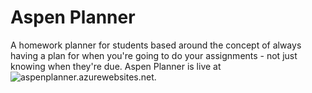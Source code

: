 # Aspen Planner
A homework planner for students based around the concept of always having a plan for when you're going to do your assignments - not just knowing when they're due. Aspen Planner is live at ![aspenplanner.azurewebsites.net](wwww.aspenplanner.azurewebsites.net).
